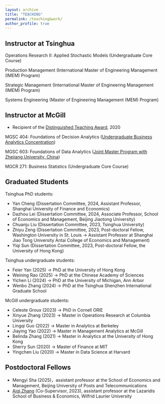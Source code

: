 ```yaml
---
layout: archive
title: "TEACHING"
permalink: /teaching&work/
author_profile: true
---
```


Instructor at Tsinghua 
---
Operations Research II: Applied Stochastic Models (Undergraduate Core Course)

Production Management (International Master of Engineering Management (IMEM) Program)

Strategic Management (International Master of Engineering Management (IMEM) Program)

Systems Engineering (Master of Engineering Management (MEM) Program)

Instructor at McGill 
---
  *  Recipient of the [Distinguished Teaching Award](https://www.mcgill.ca/channels/channels/news/desautels-professors-celebrated-their-teaching-excellence-323094), 2020   

MGSC 404: Foundations of Decision Analytics ([Undergraduate Business Analytics Concentration](https://www.mcgill.ca/desautels/programs/bcom/academics/course-information/concentrations/business-analytics))

​MGSC 603: Foundations of Data Analytics ([Joint Master Program with Zhejiang University, China](https://www.mcgill.ca/desautels/programs/bcom/academics/course-information/concentrations/business-analytics))

MGCR 271: Business Statistics (Undergraduate Core Course)

 
Graduated Students
---
Tsinghua PhD students:
* Yan Cheng (Dissertation Committee, 2024, Assistant Professor, Shanghai University of Finance and Economics)
* Dazhou Lei (Dissertation Committee, 2024, Associate Professor, School of Economics and Management, Beijing Jiaotong University)
* Chuanju Liu (Dissertation Committee, 2023, Tsinghua University)
* Zhiyu Zeng (Dissertation Committee, 2023, Post-doctoral Fellow, Washington University in St. Louis -> Assistant Professor at Shanghai Jiao Tong University Antai College of Economics and Management)
* Yiqi Sun (Dissertation Committee, 2023, Post-doctoral Fellow, the University of Hong Kong)

Tsinghua undergraduate students:
* Feier Yan (2025) -> PhD at the University of Hong Kong
* Weining Rao (2025) -> PhD at the Chinese Academy of Sciences
* Yichen Li (2024) -> PhD at the University of Michigan, Ann Arbor
* Wenbo Zhang (2024) -> PhD at the Tsinghua Shenzhen International Graduate School


McGill undergraduate students:
* Celeste Groux (2023) -> PhD in Cornell ORIE
* Xinyue Zhang (2023) -> Master in Operations Research at Columbia University
* Lingqi Guo (2022) -> Master in Analytics at Berkeley
* Jiaying Yao (2022) -> Master in Management Analytics at McGill
* Belinda Zhang (2021) -> Master in Analytics at the University of Hong Kong
* Sherry Sun (2020) -> Master of Finance at MIT
* Yingchen Liu (2020) -> Master in Data Science at Harvard

Postdoctoral Fellows
---
* Mengyi Sha (2025)，assistant professor at the School of Economics and Management, Beijing University of Posts and Telecommunications
* [Aiqi Zhang](https://sites.google.com/view/aqzhang) (Co-Supervisor, 2023), assistant professor at the Lazaridis School of Business & Economics, Wilfrid Laurier University






